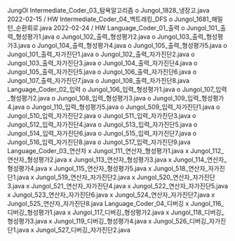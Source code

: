 JungOl
	Intermediate_Coder_03_탐욕알고리즘
o		Jungol_1828_냉장고.java			2022-02-15 / HW
	Intermediate_Coder_04_백트래킹_DFS
o		Jungol_1681_해밀턴_순환회로.java		2022-02-24 / HW
	Language_Coder_01_출력
o		Jungol_101_출력_형성평가1.java
o		Jungol_102_출력_형성평가2.java
o		Jungol_103_출력_형성평가3.java
o		Jungol_104_출력_형성평가4.java
o		Jungol_105_출력_형성평가5.java
o		Jungol_101_출력_자가진단1.java
o		Jungol_102_출력_자가진단2.java
o		Jungol_103_출력_자가진단3.java
o		Jungol_104_출력_자가진단4.java
o		Jungol_105_출력_자가진단5.java
o		Jungol_106_출력_자가진단6.java
o		Jungol_107_출력_자가진단7.java
o		Jungol_108_출력_자가진단8.java
	Language_Coder_02_입력
o		Jungol_106_입력_형성평가1.java
o		Jungol_107_입력_형성평가2.java
o		Jungol_108_입력_형성평가3.java
o		Jungol_109_입력_형성평가4.java
o		Jungol_110_입력_형성평가5.java
o		Jungol_509_입력_자가진단1.java
o		Jungol_510_입력_자가진단2.java
o		Jungol_511_입력_자가진단3.java
o		Jungol_512_입력_자가진단4.java
o		Jungol_513_입력_자가진단5.java
o		Jungol_514_입력_자가진단6.java
o		Jungol_515_입력_자가진단7.java
o		Jungol_516_입력_자가진단8.java
o		Jungol_517_입력_자가진단9.java
	Language_Coder_03_연산자
x		Jungol_111_연산자_형성평가1.java
x		Jungol_112_연산자_형성평가2.java
x		Jungol_113_연산자_형성평가3.java
x		Jungol_114_연산자_형성평가4.java
x		Jungol_115_연산자_형성평가5.java
x		Jungol_518_연산자_자가진단1.java
x		Jungol_519_연산자_자가진단2.java
x		Jungol_520_연산자_자가진단3.java
x		Jungol_521_연산자_자가진단4.java
x		Jungol_522_연산자_자가진단5.java
x		Jungol_523_연산자_자가진단6.java
x		Jungol_524_연산자_자가진단7.java
x		Jungol_525_연산자_자가진단8.java
	Language_Coder_04_디버깅
x		Jungol_116_디버깅_형성평가1.java
x		Jungol_117_디버깅_형성평가2.java
x		Jungol_118_디버깅_형성평가3.java
x		Jungol_119_디버깅_형성평가4.java
x		Jungol_526_디버깅_자가진단1.java
x		Jungol_527_디버깅_자가진단2.java
		
		
		
		
		
		
		
		
